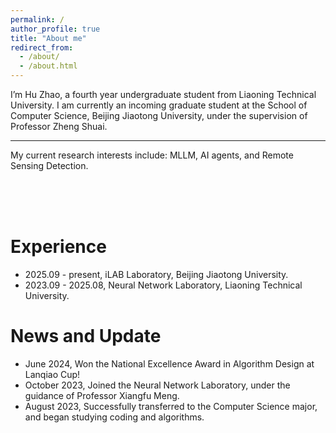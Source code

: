 ```yaml
---
permalink: /
author_profile: true
title: "About me"
redirect_from: 
  - /about/
  - /about.html
---
```


I’m Hu Zhao, a fourth year undergraduate student from Liaoning Technical University. I am currently an incoming graduate student at the School of Computer Science, Beijing Jiaotong University, under the supervision of Professor Zheng Shuai. 
****
My current research interests include: MLLM, AI agents, and Remote Sensing Detection.

<br><br><br>

Experience
======
- 2025.09 - present, iLAB Laboratory, Beijing Jiaotong University.</li>
- 2023.09 - 2025.08, Neural Network Laboratory, Liaoning Technical University.</li>
  


News and Update
======
- June 2024, Won the National Excellence Award in Algorithm Design at Lanqiao Cup!
- October 2023, Joined the Neural Network Laboratory, under the guidance of Professor Xiangfu Meng.
- August 2023, Successfully transferred to the Computer Science major, and began studying coding and algorithms.

